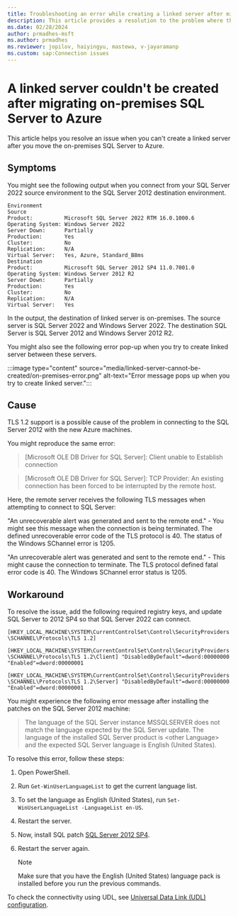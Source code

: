```yaml
---
title: Troubleshooting an error while creating a linked server after migrating SQL Server to Azure
description: This article provides a resolution to the problem where the linked server can't be created after migrating on-premises SQL Server to Azure.
ms.date: 02/28/2024
author: prmadhes-msft
ms.author: prmadhes
ms.reviewer: jopilov, haiyingyu, mastewa, v-jayaramanp
ms.custom: sap:Connection issues
---
```


# A linked server couldn't be created after migrating on-premises SQL Server to Azure

This article helps you resolve an issue when you can't create a linked server after you move the on-premises SQL Server to Azure.

## Symptoms

You might see the following output when you connect from your SQL Server 2022 source environment to the SQL Server 2012 destination environment.

```output
Environment
Source
Product:          Microsoft SQL Server 2022 RTM 16.0.1000.6
Operating System: Windows Server 2022
Server Down:      Partially
Production:       Yes
Cluster:          No
Replication:      N/A
Virtual Server:   Yes, Azure, Standard_B8ms
Destination
Product:          Microsoft SQL Server 2012 SP4 11.0.7001.0 
Operating System: Windows Server 2012 R2
Server Down:      Partially  
Production:       Yes
Cluster:          No
Replication:      N/A
Virtual Server:   Yes
```

In the output, the destination of linked server is on-premises. The source server is SQL Server 2022 and Windows Server 2022. The destination SQL Server is SQL Server 2012 and Windows Server 2012 R2.

You might also see the following error pop-up when you try to create linked server between these servers.

:::image type="content" source="media/linked-server-cannot-be-created/on-premises-error.png" alt-text="Error message pops up when you try to create linked server.":::

## Cause

TLS 1.2 support is a possible cause of the problem in connecting to the SQL Server 2012 with the new Azure machines.

You might reproduce the same error:

> [Microsoft OLE DB Driver for SQL Server]: Client unable to Establish connection 

> [Microsoft OLE DB Driver for SQL Server]: TCP Provider: An existing connection has been forced to be interrupted by the remote host.

Here, the remote server receives the following TLS messages when attempting to connect to SQL Server:

"An unrecoverable alert was generated and sent to the remote end." - You might see this message when the connection is being terminated. The defined unrecoverable error code of the TLS protocol is 40. The status of the Windows SChannel error is 1205.

"An unrecoverable alert was generated and sent to the remote end." - This might cause the connection to terminate. The TLS protocol defined fatal error code is 40. The Windows SChannel error status is 1205.

## Workaround

To resolve the issue, add the following required registry keys, and update SQL Server to 2012 SP4 so that SQL Server 2022 can connect.

`[HKEY_LOCAL_MACHINE\SYSTEM\CurrentControlSet\Control\SecurityProviders\SCHANNEL\Protocols\TLS 1.2]`

`[HKEY_LOCAL_MACHINE\SYSTEM\CurrentControlSet\Control\SecurityProviders\SCHANNEL\Protocols\TLS 1.2\Client] "DisabledByDefault"=dword:00000000 "Enabled"=dword:00000001`

`[HKEY_LOCAL_MACHINE\SYSTEM\CurrentControlSet\Control\SecurityProviders\SCHANNEL\Protocols\TLS 1.2\Server] "DisabledByDefault"=dword:00000000 "Enabled"=dword:00000001`

You might experience the following error message after installing the patches on the SQL Server 2012 machine:

> The language of the SQL Server instance MSSQLSERVER does not match the language expected by the SQL Server update. The language of the installed SQL Server product is \<other Language\> and the expected SQL Server language is English (United States).

To resolve this error, follow these steps:

1. Open PowerShell.

1. Run `Get-WinUserLanguageList` to get the current language list.

1. To set the language as English (United States), run `Set-WinUserLanguageList -LanguageList en-US`.

1. Restart the server.

1. Now, install SQL patch [SQL Server 2012 SP4](https://www.microsoft.com/es-es/download/details.aspx?id=56040).

1. Restart the server again.

    > [!NOTE]
    > Make sure that you have the English (United States) language pack is installed before you run the previous commands.

To check the connectivity using UDL, see [Universal Data Link (UDL) configuration](/sql/connect/oledb/help-topics/data-link-pages).
